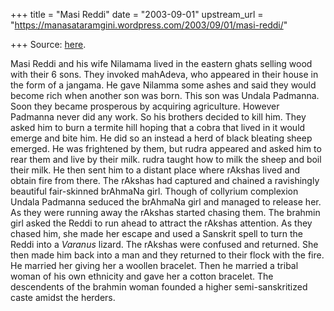 +++
title = "Masi Reddi"
date = "2003-09-01"
upstream_url = "https://manasataramgini.wordpress.com/2003/09/01/masi-reddi/"

+++
Source: [here](https://manasataramgini.wordpress.com/2003/09/01/masi-reddi/).

Masi Reddi and his wife Nilamama lived in the eastern ghats selling wood
with their 6 sons. They invoked mahAdeva, who appeared in their house in
the form of a jangama. He gave Nilamma some ashes and said they would
become rich when another son was born. This son was Undala Padmanna.
Soon they became prosperous by acquiring agriculture. However Padmanna
never did any work. So his brothers decided to kill him. They asked him
to burn a termite hill hoping that a cobra that lived in it would emerge
and bite him. He did so an instead a herd of black bleating sheep
emerged. He was frightened by them, but rudra appeared and asked him to
rear them and live by their milk. rudra taught how to milk the sheep and
boil their milk. He then sent him to a distant place where rAkshas lived
and obtain fire from there. The rAkshas had captured and chained a
ravishingly beautiful fair-skinned brAhmaNa girl. Though of collyrium
complexion Undala Padmanna seduced the brAhmaNa girl and managed to
release her. As they were running away the rAkshas started chasing them.
The brahmin girl asked the Reddi to run ahead to attract the rAkshas
attention. As they chased him, she made her escape and used a Sanskrit
spell to turn the Reddi into a *Varanus* lizard. The rAkshas were
confused and returned. She then made him back into a man and they
returned to their flock with the fire. He married her giving her a
woollen bracelet. Then he married a tribal woman of his own ethnicity
and gave her a cotton bracelet. The descendents of the brahmin woman
founded a higher semi-sanskritized caste amidst the herders.

